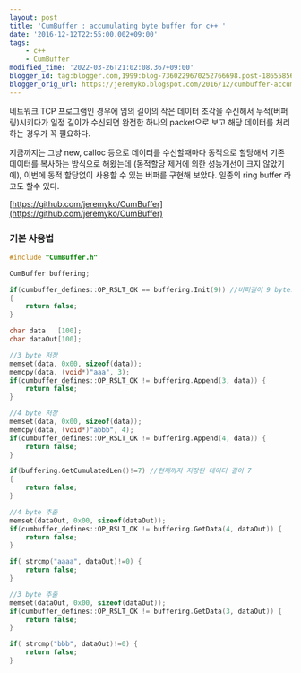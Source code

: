 ```yaml
---
layout: post
title: 'CumBuffer : accumulating byte buffer for c++ '
date: '2016-12-12T22:55:00.002+09:00'
tags:
    - c++
    - CumBuffer
modified_time: '2022-03-26T21:02:08.367+09:00'
blogger_id: tag:blogger.com,1999:blog-7360229670252766698.post-1865585647397958715
blogger_orig_url: https://jeremyko.blogspot.com/2016/12/cumbuffer-accumulating-buffer-for-c.html
---
```


네트워크 TCP 프로그램인 경우에 임의 길이의 작은 데이터 조각을 수신해서 누적(버퍼링)시키다가 일정 길이가 수신되면 완전한 하나의 packet으로 보고 해당 데이터를 처리하는 경우가 꼭 필요하다.

지금까지는 그냥 new, calloc 등으로 데이터를 수신할때마다 동적으로 할당해서 기존 데이터를 복사하는 방식으로 해왔는데 (동적할당 제거에 의한 성능개선이 크지 않았기에), 이번에 동적 할당없이 사용할 수 있는 버퍼를 구현해 보았다. 일종의 ring buffer 라고도 할수 있다.

[https://github.com/jeremyko/CumBuffer](https://github.com/jeremyko/CumBuffer)

<h3> <span style="color:{{site.span_h3_color}}"> 
기본 사용법
</span> </h3>

```cpp
#include "CumBuffer.h"

CumBuffer buffering;

if(cumbuffer_defines::OP_RSLT_OK == buffering.Init(9)) //버퍼길이 9 byte로 초기화
{
    return false;
}

char data   [100];
char dataOut[100];

//3 byte 저장
memset(data, 0x00, sizeof(data));
memcpy(data, (void*)"aaa", 3);
if(cumbuffer_defines::OP_RSLT_OK != buffering.Append(3, data)) {
    return false;
}

//4 byte 저장
memset(data, 0x00, sizeof(data));
memcpy(data, (void*)"abbb", 4);
if(cumbuffer_defines::OP_RSLT_OK != buffering.Append(4, data)) {
    return false;
}

if(buffering.GetCumulatedLen()!=7) //현재까지 저장된 데이터 길이 7
{
    return false;
}

//4 byte 추출
memset(dataOut, 0x00, sizeof(dataOut));
if(cumbuffer_defines::OP_RSLT_OK != buffering.GetData(4, dataOut)) {
    return false;
}

if( strcmp("aaaa", dataOut)!=0) {
    return false;
}

//3 byte 추출
memset(dataOut, 0x00, sizeof(dataOut));
if(cumbuffer_defines::OP_RSLT_OK != buffering.GetData(3, dataOut)) {
    return false;
}

if( strcmp("bbb", dataOut)!=0) {
    return false;
}
```
